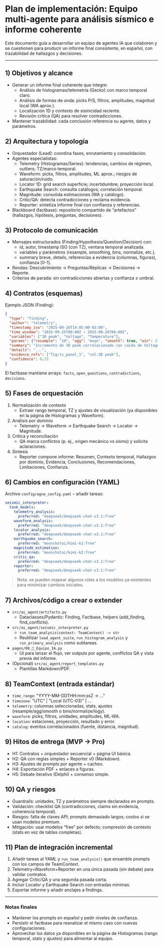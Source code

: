 # Plan de implementación: Equipo multi‑agente para análisis sísmico e informe coherente

Este documento guía a desarrollar un equipo de agentes IA que colaboren y se cuestionen para producir un informe final consistente, en español, con trazabilidad de hallazgos y decisiones.

---

## 1) Objetivos y alcance

- Generar un informe final coherente que integre:
  - Análisis de histogramas/telemetría (Gecko) con marco temporal claro.
  - Análisis de formas de onda: picks P/S, filtros, amplitudes, magnitud local (WA aprox.).
  - Localización 1D y contexto de sismicidad reciente.
  - Revisión crítica (QA) para resolver contradicciones.
- Mantener trazabilidad: cada conclusión referencia su agente, datos y parámetros.

## 2) Arquitectura y topología

- Orquestador (Lead): coordina fases, enrutamiento y consolidación.
- Agentes especialistas:
  - Telemetry (Histogramas/Series): tendencias, cambios de régimen, outliers; TZ/marco temporal.
  - Waveform: picks, filtros, amplitudes, ML aprox.; riesgos de saturación/ruido.
  - Locator 1D: grid search superficie; incertidumbre; proyección local.
  - Earthquake Search: consulta catálogos; correlación temporal.
  - Magnitude: consolida estimaciones (WA y catálogo).
  - Critic/QA: detecta contradicciones y reclama evidencia.
  - Reporter: sintetiza informe final con confianza y referencias.
- Blackboard (factbase): repositorio compartido de “artefactos” (hallazgos, hipótesis, preguntas, decisiones).

## 3) Protocolo de comunicación

- Mensajes estructurados (Finding/Hypothesis/Question/Decision) con:
  - id, autor, timestamp ISO (con TZ), ventana temporal analizada.
  - variables y parámetros (resample, smoothing, bins, normalize, etc.).
  - summary breve, details, referencias a evidencia (columnas, figuras), confianza [0-1].
- Rondas: Descubrimiento → Preguntas/Réplicas → Decisiones → Reporte.
- Criterios de parada: sin contradicciones abiertas y confianza ≥ umbral.

## 4) Contratos (esquemas)

Ejemplo JSON (Finding):

```json
{
  "type": "finding",
  "author": "telemetry",
  "timestamp_iso": "2025-09-26T14:05:00-03:00",
  "time_window": "2025-09-25T00:00Z → 2025-09-26T06:00Z",
  "variables": ["3D peak", "Voltage", "Temperature"],
  "params": {"resample": "1H", "agg": "mean", "smooth": true, "win": 21},
  "summary": "Incremento de 3D peak correlacionado con caída de Voltage nocturna.",
  "details": "...",
  "evidence_refs": ["fig:ts_panel_1", "col:3D peak"],
  "confidence": 0.72
}
```

El factbase mantiene arrays: `facts`, `open_questions`, `contradictions`, `decisions`.

## 5) Fases de orquestación

1. Normalización de contexto
   - Extraer rango temporal, TZ y ajustes de visualización (ya disponibles en la página de Histogramas y Waveform).
2. Análisis por dominio
   - Telemetry → Waveform → Earthquake Search → Locator → Magnitude.
3. Crítica y reconciliación
   - QA marca conflictos (p. ej., origen mecánico vs sismo) y solicita aclaraciones.
4. Síntesis
   - Reporter compone informe: Resumen, Contexto temporal, Hallazgos por dominio, Evidencia, Conclusiones, Recomendaciones, Limitaciones, Confianza.

## 6) Cambios en configuración (YAML)

Archivo `config/agno_config.yaml` – añadir tareas:

```yaml
seismic_interpreter:
  task_models:
    telemetry_analysis:
      preferred: "deepseek/deepseek-chat-v3.1:free"
    waveform_analysis:
      preferred: "deepseek/deepseek-chat-v3.1:free"
    locator_analysis:
      preferred: "deepseek/deepseek-chat-v3.1:free"
    earthquake_search:
      preferred: "moonshotai/kimi-k2:free"
    magnitude_estimation:
      preferred: "moonshotai/kimi-k2:free"
    critic_qa:
      preferred: "deepseek/deepseek-chat-v3.1:free"
    reporter:
      preferred: "deepseek/deepseek-chat-v3.1:free"
```

> Nota: se pueden mapear algunos roles a los modelos ya existentes para minimizar cambios iniciales.

## 7) Archivos/código a crear o extender

- `src/ai_agent/artifacts.py`
  - Dataclasses/Pydantic: Finding, Factbase, helpers (add_finding, find_conflicts).
- `src/ai_agent/seismic_interpreter.py`
  - `run_team_analysis(context: TeamContext) -> str`
  - Reutilizar `load_agent_suite`, `run_histogram_analysis` y `run_primary_analysis` como subtareas.
- `pages/08_🧩_Equipo_IA.py`
  - UI para lanzar el flujo, ver outputs por agente, conflictos QA y vista previa del informe.
- (Opcional) `src/ai_agent/report_templates.py`
  - Plantillas Markdown/PDF.

## 8) TeamContext (entrada estándar)

- `time_range`: "YYYY-MM-DDTHH:mm:ssZ → ..."
- `timezone`: "UTC" | "Local (UTC-03)" | ...
- `telemetry`: columnas seleccionadas, stats, ajustes (resample/agg/smooth o bins/normalize/logy).
- `waveform`: picks, filtros, unidades, amplitudes, ML‑WA.
- `location`: estaciones, proyección, resultado y error.
- `catalog`: eventos correlacionados (fuente, distancia, magnitud).

## 9) Hitos de entrega (MVP → Pro)

- H1: Contratos + orquestador secuencial + página UI básica.
- H2: QA con reglas simples + Reporter v0 (Markdown).
- H3: Ajustes de prompts por agente + cacheo.
- H4: Exportación PDF + enlaces a figuras.
- H5: Debate iterativo (Delphi) + consenso simple.

## 10) QA y riesgos

- Guardrails: unidades, TZ y parámetros siempre declarados en prompts.
- Validación: checklist QA (contradicciones, claims sin evidencia, coherencia temporal).
- Riesgos: falta de claves API; prompts demasiado largos; costos si se usan modelos premium.
- Mitigación: usar modelos “free” por defecto; compresión de contexto (stats en vez de tablas completas).

## 11) Plan de integración incremental

1) Añadir tareas al YAML y `run_team_analysis()` que ensamble prompts con los campos de TeamContext.
2) Telemetry+Waveform+Reporter en una única pasada (sin debate) para validar contratos.
3) Agregar Critic/QA y una segunda pasada corta.
4) Incluir Locator y Earthquake Search con entradas mínimas.
5) Exportar informe y añadir anclajes a findings.

---

### Notas finales

- Mantener los prompts en español y pedir niveles de confianza.
- Persistir el factbase para reanalizar el mismo caso con nuevas configuraciones.
- Aprovechar los datos ya disponibles en la página de Histogramas (rango temporal, stats y ajustes) para alimentar al equipo.
